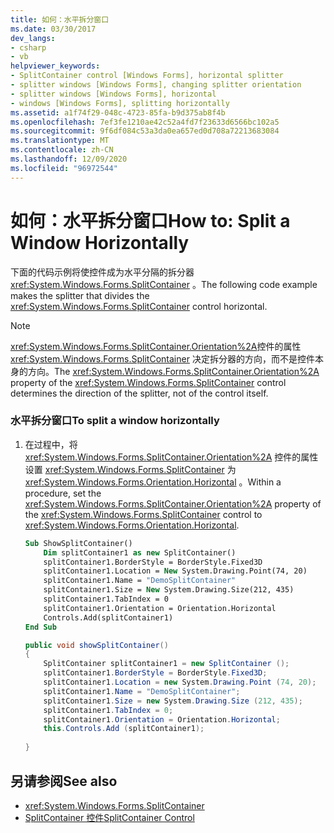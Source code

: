 ```yaml
---
title: 如何：水平拆分窗口
ms.date: 03/30/2017
dev_langs:
- csharp
- vb
helpviewer_keywords:
- SplitContainer control [Windows Forms], horizontal splitter
- splitter windows [Windows Forms], changing splitter orientation
- splitter windows [Windows Forms], horizontal
- windows [Windows Forms], splitting horizontally
ms.assetid: a1f74f29-048c-4723-85fa-b9d375ab8f4b
ms.openlocfilehash: 7ef3fe1210ae42c52a4fd7f23633d6566bc102a5
ms.sourcegitcommit: 9f6df084c53a3da0ea657ed0d708a72213683084
ms.translationtype: MT
ms.contentlocale: zh-CN
ms.lasthandoff: 12/09/2020
ms.locfileid: "96972544"
---
```

# <a name="how-to-split-a-window-horizontally"></a><span data-ttu-id="5c102-102">如何：水平拆分窗口</span><span class="sxs-lookup"><span data-stu-id="5c102-102">How to: Split a Window Horizontally</span></span>
<span data-ttu-id="5c102-103">下面的代码示例将使控件成为水平分隔的拆分器 <xref:System.Windows.Forms.SplitContainer> 。</span><span class="sxs-lookup"><span data-stu-id="5c102-103">The following code example makes the splitter that divides the <xref:System.Windows.Forms.SplitContainer> control horizontal.</span></span>  
  
> [!NOTE]
> <span data-ttu-id="5c102-104"><xref:System.Windows.Forms.SplitContainer.Orientation%2A>控件的属性 <xref:System.Windows.Forms.SplitContainer> 决定拆分器的方向，而不是控件本身的方向。</span><span class="sxs-lookup"><span data-stu-id="5c102-104">The <xref:System.Windows.Forms.SplitContainer.Orientation%2A> property of the <xref:System.Windows.Forms.SplitContainer> control determines the direction of the splitter, not of the control itself.</span></span>  
  
### <a name="to-split-a-window-horizontally"></a><span data-ttu-id="5c102-105">水平拆分窗口</span><span class="sxs-lookup"><span data-stu-id="5c102-105">To split a window horizontally</span></span>  
  
1. <span data-ttu-id="5c102-106">在过程中，将 <xref:System.Windows.Forms.SplitContainer.Orientation%2A> 控件的属性设置 <xref:System.Windows.Forms.SplitContainer> 为 <xref:System.Windows.Forms.Orientation.Horizontal> 。</span><span class="sxs-lookup"><span data-stu-id="5c102-106">Within a procedure, set the <xref:System.Windows.Forms.SplitContainer.Orientation%2A> property of the <xref:System.Windows.Forms.SplitContainer> control to <xref:System.Windows.Forms.Orientation.Horizontal>.</span></span>  
  
    ```vb  
    Sub ShowSplitContainer()  
        Dim splitContainer1 as new SplitContainer()  
        splitContainer1.BorderStyle = BorderStyle.Fixed3D  
        splitContainer1.Location = New System.Drawing.Point(74, 20)  
        splitContainer1.Name = "DemoSplitContainer"  
        splitContainer1.Size = New System.Drawing.Size(212, 435)  
        splitContainer1.TabIndex = 0  
        splitContainer1.Orientation = Orientation.Horizontal  
        Controls.Add(splitContainer1)  
    End Sub  
    ```  
  
    ```csharp  
    public void showSplitContainer()  
    {  
        SplitContainer splitContainer1 = new SplitContainer ();  
        splitContainer1.BorderStyle = BorderStyle.Fixed3D;  
        splitContainer1.Location = new System.Drawing.Point (74, 20);  
        splitContainer1.Name = "DemoSplitContainer";  
        splitContainer1.Size = new System.Drawing.Size (212, 435);  
        splitContainer1.TabIndex = 0;  
        splitContainer1.Orientation = Orientation.Horizontal;  
        this.Controls.Add (splitContainer1);  
  
    }  
    ```  
  
## <a name="see-also"></a><span data-ttu-id="5c102-107">另请参阅</span><span class="sxs-lookup"><span data-stu-id="5c102-107">See also</span></span>

- <xref:System.Windows.Forms.SplitContainer>
- [<span data-ttu-id="5c102-108">SplitContainer 控件</span><span class="sxs-lookup"><span data-stu-id="5c102-108">SplitContainer Control</span></span>](splitcontainer-control-windows-forms.md)
